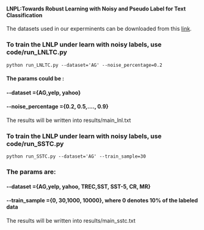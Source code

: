  #### LNPL:Towards Robust Learning with Noisy and Pseudo Label for Text Classification


The datasets used in our experminents can be downloaded from this [link](https://drive.google.com/drive/folders/130pP318SQhL8RKBcuHMY_29owiaqbxOm?usp=sharing). 

### To train the LNLP under learn with noisy labels, use code/run_LNLTC.py
```
python run_LNLTC.py --dataset='AG' --noise_percentage=0.2
```

#### The params could be :
#### --dataset =\{AG,yelp, yahoo\}
#### --noise_percentage ={0.2, 0.5,...., 0.9}
The results will be written into results/main_lnl.txt

### To train the LNLP under learn with noisy labels, use code/run_SSTC.py
```
python run_SSTC.py --dataset='AG' --train_sample=30
```
### The params are:
#### --dataset =\{AG,yelp, yahoo, TREC,SST, SST-5, CR, MR\}
#### --train_sample ={0, 30,1000, 10000}, where 0 denotes 10% of the labeled data

The results will be written into results/main_sstc.txt

